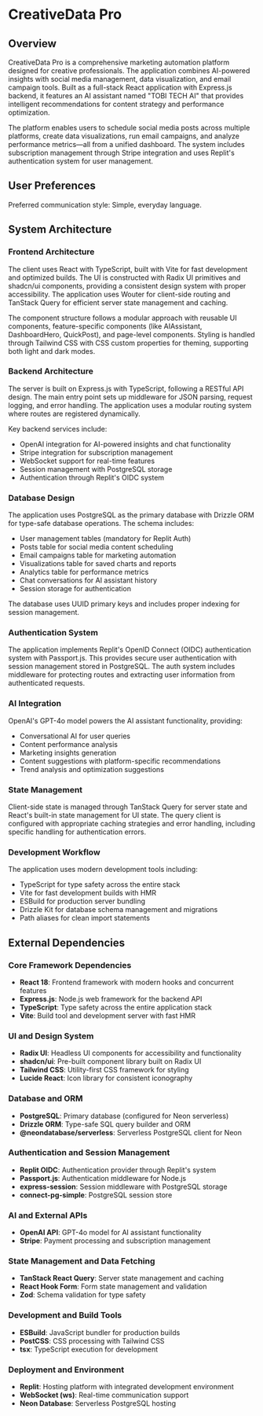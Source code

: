 # CreativeData Pro

## Overview

CreativeData Pro is a comprehensive marketing automation platform designed for creative professionals. The application combines AI-powered insights with social media management, data visualization, and email campaign tools. Built as a full-stack React application with Express.js backend, it features an AI assistant named "TOBI TECH AI" that provides intelligent recommendations for content strategy and performance optimization.

The platform enables users to schedule social media posts across multiple platforms, create data visualizations, run email campaigns, and analyze performance metrics—all from a unified dashboard. The system includes subscription management through Stripe integration and uses Replit's authentication system for user management.

## User Preferences

Preferred communication style: Simple, everyday language.

## System Architecture

### Frontend Architecture
The client uses React with TypeScript, built with Vite for fast development and optimized builds. The UI is constructed with Radix UI primitives and shadcn/ui components, providing a consistent design system with proper accessibility. The application uses Wouter for client-side routing and TanStack Query for efficient server state management and caching.

The component structure follows a modular approach with reusable UI components, feature-specific components (like AIAssistant, DashboardHero, QuickPost), and page-level components. Styling is handled through Tailwind CSS with CSS custom properties for theming, supporting both light and dark modes.

### Backend Architecture
The server is built on Express.js with TypeScript, following a RESTful API design. The main entry point sets up middleware for JSON parsing, request logging, and error handling. The application uses a modular routing system where routes are registered dynamically.

Key backend services include:
- OpenAI integration for AI-powered insights and chat functionality
- Stripe integration for subscription management
- WebSocket support for real-time features
- Session management with PostgreSQL storage
- Authentication through Replit's OIDC system

### Database Design
The application uses PostgreSQL as the primary database with Drizzle ORM for type-safe database operations. The schema includes:
- User management tables (mandatory for Replit Auth)
- Posts table for social media content scheduling
- Email campaigns table for marketing automation
- Visualizations table for saved charts and reports
- Analytics table for performance metrics
- Chat conversations for AI assistant history
- Session storage for authentication

The database uses UUID primary keys and includes proper indexing for session management.

### Authentication System
The application implements Replit's OpenID Connect (OIDC) authentication system with Passport.js. This provides secure user authentication with session management stored in PostgreSQL. The auth system includes middleware for protecting routes and extracting user information from authenticated requests.

### AI Integration
OpenAI's GPT-4o model powers the AI assistant functionality, providing:
- Conversational AI for user queries
- Content performance analysis
- Marketing insights generation
- Content suggestions with platform-specific recommendations
- Trend analysis and optimization suggestions

### State Management
Client-side state is managed through TanStack Query for server state and React's built-in state management for UI state. The query client is configured with appropriate caching strategies and error handling, including specific handling for authentication errors.

### Development Workflow
The application uses modern development tools including:
- TypeScript for type safety across the entire stack
- Vite for fast development builds with HMR
- ESBuild for production server bundling
- Drizzle Kit for database schema management and migrations
- Path aliases for clean import statements

## External Dependencies

### Core Framework Dependencies
- **React 18**: Frontend framework with modern hooks and concurrent features
- **Express.js**: Node.js web framework for the backend API
- **TypeScript**: Type safety across the entire application stack
- **Vite**: Build tool and development server with fast HMR

### UI and Design System
- **Radix UI**: Headless UI components for accessibility and functionality
- **shadcn/ui**: Pre-built component library built on Radix UI
- **Tailwind CSS**: Utility-first CSS framework for styling
- **Lucide React**: Icon library for consistent iconography

### Database and ORM
- **PostgreSQL**: Primary database (configured for Neon serverless)
- **Drizzle ORM**: Type-safe SQL query builder and ORM
- **@neondatabase/serverless**: Serverless PostgreSQL client for Neon

### Authentication and Session Management
- **Replit OIDC**: Authentication provider through Replit's system
- **Passport.js**: Authentication middleware for Node.js
- **express-session**: Session middleware with PostgreSQL storage
- **connect-pg-simple**: PostgreSQL session store

### AI and External APIs
- **OpenAI API**: GPT-4o model for AI assistant functionality
- **Stripe**: Payment processing and subscription management

### State Management and Data Fetching
- **TanStack React Query**: Server state management and caching
- **React Hook Form**: Form state management and validation
- **Zod**: Schema validation for type safety

### Development and Build Tools
- **ESBuild**: JavaScript bundler for production builds
- **PostCSS**: CSS processing with Tailwind CSS
- **tsx**: TypeScript execution for development

### Deployment and Environment
- **Replit**: Hosting platform with integrated development environment
- **WebSocket (ws)**: Real-time communication support
- **Neon Database**: Serverless PostgreSQL hosting